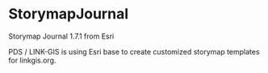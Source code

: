 # StorymapJournal
Storymap Journal 1.7.1 from Esri

PDS / LINK-GIS is using Esri base to create customized storymap templates for linkgis.org.
